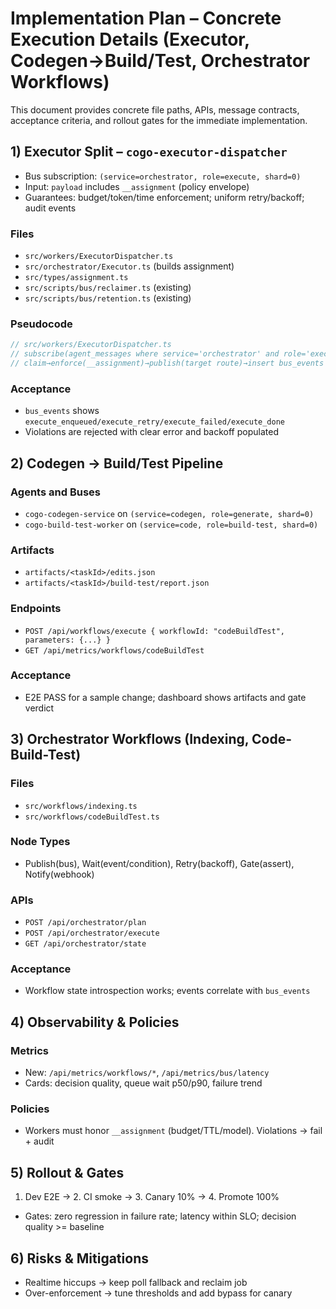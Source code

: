 # Implementation Plan – Concrete Execution Details (Executor, Codegen→Build/Test, Orchestrator Workflows)

This document provides concrete file paths, APIs, message contracts, acceptance criteria, and rollout gates for the immediate implementation.

## 1) Executor Split – `cogo-executor-dispatcher`

- Bus subscription: `(service=orchestrator, role=execute, shard=0)`
- Input: `payload` includes `__assignment` (policy envelope)
- Guarantees: budget/token/time enforcement; uniform retry/backoff; audit events

### Files
- `src/workers/ExecutorDispatcher.ts`
- `src/orchestrator/Executor.ts` (builds assignment)
- `src/types/assignment.ts`
- `src/scripts/bus/reclaimer.ts` (existing)
- `src/scripts/bus/retention.ts` (existing)

### Pseudocode
```ts
// src/workers/ExecutorDispatcher.ts
// subscribe(agent_messages where service='orchestrator' and role='execute' and shard=0 and status='queued')
// claim→enforce(__assignment)→publish(target route)→insert bus_events
```

### Acceptance
- `bus_events` shows `execute_enqueued/execute_retry/execute_failed/execute_done`
- Violations are rejected with clear error and backoff populated

## 2) Codegen → Build/Test Pipeline

### Agents and Buses
- `cogo-codegen-service` on `(service=codegen, role=generate, shard=0)`
- `cogo-build-test-worker` on `(service=code, role=build-test, shard=0)`

### Artifacts
- `artifacts/<taskId>/edits.json`
- `artifacts/<taskId>/build-test/report.json`

### Endpoints
- `POST /api/workflows/execute { workflowId: "codeBuildTest", parameters: {...} }`
- `GET /api/metrics/workflows/codeBuildTest`

### Acceptance
- E2E PASS for a sample change; dashboard shows artifacts and gate verdict

## 3) Orchestrator Workflows (Indexing, Code-Build-Test)

### Files
- `src/workflows/indexing.ts`
- `src/workflows/codeBuildTest.ts`

### Node Types
- Publish(bus), Wait(event/condition), Retry(backoff), Gate(assert), Notify(webhook)

### APIs
- `POST /api/orchestrator/plan`
- `POST /api/orchestrator/execute`
- `GET /api/orchestrator/state`

### Acceptance
- Workflow state introspection works; events correlate with `bus_events`

## 4) Observability & Policies

### Metrics
- New: `/api/metrics/workflows/*`, `/api/metrics/bus/latency`
- Cards: decision quality, queue wait p50/p90, failure trend

### Policies
- Workers must honor `__assignment` (budget/TTL/model). Violations → fail + audit

## 5) Rollout & Gates

1. Dev E2E → 2. CI smoke → 3. Canary 10% → 4. Promote 100%
- Gates: zero regression in failure rate; latency within SLO; decision quality >= baseline

## 6) Risks & Mitigations
- Realtime hiccups → keep poll fallback and reclaim job
- Over-enforcement → tune thresholds and add bypass for canary

